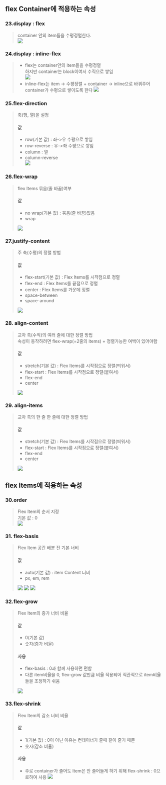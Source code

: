 ## flex Container에 적용하는 속성
### 23.display : flex
> container 안의 item들을 수평정렬한다.  
>![](../md_image/flex1.png)


### 24.display : inline-flex
> - flex는 container안의 item들을 수평정렬  
하지만 container는 block이여서 수직으로 쌓임  
> ![](../md_image/flex3.png)
> - inline-flex는 item -> 수평정렬 + container -> inline으로 바꿔주어  
container가 수평으로 쌓이도록 한다
> ![](../md_image/flex2.png)

### 25.flex-direction
> 축(행, 열)을 설정  
> #### 값  
> - row(기본 값) : 좌->우 수평으로 쌓임  
> - row-reverse : 우->좌 수평으로 쌓임  
> - column : 열  
> - column-reverse  
>![](../md_image/flex-direction.png)

### 26.flex-wrap
> flex Items 묶음(줄 바꿈)여부
> #### 값
> - no wrap(기본 값) : 묶음(줄 바꿈)없음
> - wrap
>
>![](../md_image/flex-wrap.png)

### 27.justify-content
> 주 축(수평)의 정렬 방법
> #### 값
> - flex-start(기본 값) : Flex Items를 시작점으로 정렬
> - flex-end : Flex Items를 끝점으로 정렬
> - center : Flex Items를 가운데 정렬
> - space-between
> - space-around
>
>![](../md_image/justify-content.png)

### 28. align-content
> 교차 축(수직)의 여러 줄에 대한 정렬 방법  
> 속성이 동작하려면 flex-wrap(=2줄의 items) + 정렬가능한 여백이 있어야함  
> #### 값
> - stretch(기본 값) : Flex Items를 시작점으로 정렬(띄워서)
> - flex-start : Flex Items를 시작점으로 정렬(붙여서)
> - flex-end
> - center
>
>![](../md_image/align-content.png)

### 29. align-items
> 교차 축의 한 줄 한 줄에 대한 정렬 방법
> #### 값
> - stretch(기본 값) : Flex Items를 시작점으로 정렬(띄워서)
> - flex-start : Flex Items를 시작점으로 정렬(붙여서)
> - flex-end
> - center
>
>![](../md_image/align-items.png)

## flex Items에 적용하는 속성
### 30.order
> Flex Item의 순서 지정  
> 기본 값 : 0  
>![](../md_image/order.png)

### 31. flex-basis
> Flex Item 공간 배분 전 기본 너비
> #### 값
>- auto(기본 값) : item Content 너비
>- px, em, rem
>
>![](../md_image/basis1.png)
>![](../md_image/basis2.png)
>![](../md_image/basis3.png)

### 32.flex-grow
> Flex Item의 증가 너비 비율
> #### 값
> - 0(기본 값)  
> - 숫자(증가 비율) 
> #### 사용
> - flex-basis : 0과 함께 사용하면 편함
> - 다른 item비율을 0, flex-grow 값만큼 비율 적용되어 직관적으로 item비율들을 조정하기 쉬움
>
>![](../md_image/flex-grow1.png)

### 33.flex-shrink
> Flex Item의 감소 너비 비율
> #### 값
> - 1(기본 값) : 0이 아닌 이유는 컨테이너가 줄때 같이 줄기 때문
> - 숫자(감소 비율)
>#### 사용
>- 주로 container가 줄어도 Item은 안 줄어들게 하기 위해 flex-shrink : 0으로하여 사용
>![](../md_image/flex-shrink.png)
